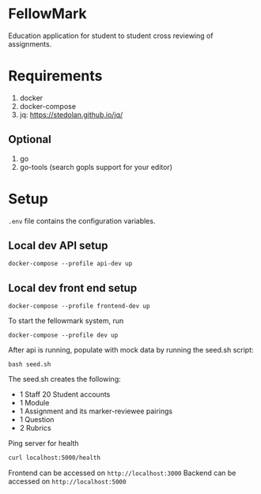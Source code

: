 # FellowMark
Education application for student to student cross reviewing of assignments.

# Requirements
1. docker
2. docker-compose
3. jq: https://stedolan.github.io/jq/

## Optional
1. go
2. go-tools (search gopls support for your editor)

# Setup
`.env` file contains the configuration variables.

## Local dev API setup
```shell
docker-compose --profile api-dev up
```

## Local dev front end setup
```shell
docker-compose --profile frontend-dev up
```

To start the fellowmark system, run
```shell
docker-compose --profile dev up
```

After api is running, populate with mock data by running the seed.sh script:
```
bash seed.sh
```

The seed.sh creates the following:
* 1 Staff 20 Student accounts
* 1 Module
* 1 Assignment and its marker-reviewee pairings
* 1 Question
* 2 Rubrics

Ping server for health
```sh
curl localhost:5000/health
```

Frontend can be accessed on `http://localhost:3000`
Backend can be accessed on `http://localhost:5000`
